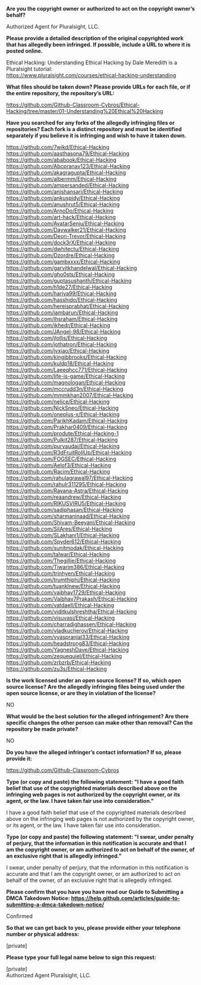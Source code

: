 **Are you the copyright owner or authorized to act on the copyright owner’s behalf?**

Authorized Agent for Pluralsight, LLC.

**Please provide a detailed description of the original copyrighted work that has allegedly been infringed. If possible, include a URL to where it is posted online.**

Ethical Hacking: Understanding Ethical Hacking by Dale Meredith is a Pluralsight tutorial:  
https://www.pluralsight.com/courses/ethical-hacking-understanding

**What files should be taken down? Please provide URLs for each file, or if the entire repository, the repository’s URL:**

https://github.com/Github-Classroom-Cybros/Ethical-Hacking/tree/master/01-Understanding%20Ethical%20Hacking

**Have you searched for any forks of the allegedly infringing files or repositories? Each fork is a distinct repository and must be identified separately if you believe it is infringing and wish to have it taken down.**

https://github.com/7wikd/Ethical-Hacking  
https://github.com/aasthasona79/Ethical-Hacking  
https://github.com/ababook/Ethical-Hacking  
https://github.com/Abcpranav123/Ethical-Hacking  
https://github.com/akagragupta/Ethical-Hacking  
https://github.com/albermm/Ethical-Hacking  
https://github.com/ampersanded/Ethical-Hacking  
https://github.com/anishansari/Ethical-Hacking  
https://github.com/ankuspidy/Ethical-Hacking  
https://github.com/anushrut5/Ethical-Hacking  
https://github.com/ArnoDo/Ethical-Hacking  
https://github.com/art-hack/Ethical-Hacking  
https://github.com/AvatarSenju/Ethical-Hacking  
https://github.com/Daywalker21/Ethical-Hacking  
https://github.com/Deon-Trevor/Ethical-Hacking  
https://github.com/dock3rX/Ethical-Hacking  
https://github.com/dwhitectu/Ethical-Hacking  
https://github.com/Dzordre/Ethical-Hacking  
https://github.com/gambxxxx/Ethical-Hacking  
https://github.com/garvitkhandelwal/Ethical-Hacking  
https://github.com/gho0sts/Ethical-Hacking  
https://github.com/guptasushanth/Ethical-Hacking  
https://github.com/h1de27/Ethical-Hacking  
https://github.com/hariya99/Ethical-Hacking  
https://github.com/hasshido/Ethical-Hacking  
https://github.com/hereisprabhat/Ethical-Hacking  
https://github.com/iambarun/Ethical-Hacking  
https://github.com/ihsraham/Ethical-Hacking  
https://github.com/ikhedr/Ethical-Hacking  
https://github.com/JAngel-98/Ethical-Hacking  
https://github.com/jlollis/Ethical-Hacking  
https://github.com/jothatron/Ethical-Hacking  
https://github.com/jvxiao/Ethical-Hacking  
https://github.com/kingjbbrooks/Ethical-Hacking  
https://github.com/kuldp18/Ethical-Hacking  
https://github.com/Laeeqhcc771/Ethical-Hacking  
https://github.com/life-is-game/Ethical-Hacking  
https://github.com/magnologan/Ethical-Hacking  
https://github.com/mccrudd3n/Ethical-Hacking  
https://github.com/mmmkhan2007/Ethical-Hacking  
https://github.com/nelice/Ethical-Hacking  
https://github.com/NickSneo/Ethical-Hacking  
https://github.com/oneplus-x/Ethical-Hacking  
https://github.com/ParikhKadam/Ethical-Hacking  
https://github.com/Prakhar0409/Ethical-Hacking  
https://github.com/produte/Ethical-Hacking-1  
https://github.com/Pulkit287/Ethical-Hacking  
https://github.com/purvaudai/Ethical-Hacking  
https://github.com/R3dFruitRollUp/Ethical-Hacking  
https://github.com/FOGSEC/Ethical-Hacking  
https://github.com/Aelof3/Ethical-Hacking  
https://github.com/Racim/Ethical-Hacking  
https://github.com/rahulagrawal97/Ethical-Hacking  
https://github.com/rahulr311295/Ethical-Hacking  
https://github.com/Ravana-Astra/Ethical-Hacking  
https://github.com/reaandrew/Ethical-Hacking  
https://github.com/RIKUSVIRU5/Ethical-Hacking  
https://github.com/sadiphasan/Ethical-Hacking  
https://github.com/sharmaninaad/Ethical-Hacking  
https://github.com/Shivam-Beeyani/Ethical-Hacking  
https://github.com/SilAres/Ethical-Hacking  
https://github.com/SLakhani1/Ethical-Hacking  
https://github.com/Spyder612/Ethical-Hacking  
https://github.com/sunitmodak/Ethical-Hacking  
https://github.com/talwar/Ethical-Hacking  
https://github.com/Thegillie/Ethical-Hacking  
https://github.com/Tiwarim386/Ethical-Hacking  
https://github.com/trinhyen/Ethical-Hacking  
https://github.com/trumthiphi/Ethical-Hacking  
https://github.com/tuanklnew/Ethical-Hacking  
https://github.com/vaibhav1729/Ethical-Hacking  
https://github.com/Vaibhav7Prakash/Ethical-Hacking  
https://github.com/vatdaell/Ethical-Hacking  
https://github.com/viditkulshreshtha/Ethical-Hacking  
https://github.com/visuvasi/Ethical-Hacking  
https://github.com/charradighassen/Ethical-Hacking  
https://github.com/vladkucherov/Ethical-Hacking  
https://github.com/vyaspranjal33/Ethical-Hacking  
https://github.com/headstrong83/Ethical-Hacking  
https://github.com/YagneshDave/Ethical-Hacking  
https://github.com/zequequiel/Ethical-Hacking  
https://github.com/zrbzrb/Ethical-Hacking  
https://github.com/zu3s/Ethical-Hacking  

**Is the work licensed under an open source license? If so, which open source license? Are the allegedly infringing files being used under the open source license, or are they in violation of the license?**

NO

**What would be the best solution for the alleged infringement? Are there specific changes the other person can make other than removal? Can the repository be made private?**

NO

**Do you have the alleged infringer’s contact information? If so, please provide it:**

https://github.com/Github-Classroom-Cybros

**Type (or copy and paste) the following statement: "I have a good faith belief that use of the copyrighted materials described above on the infringing web pages is not authorized by the copyright owner, or its agent, or the law. I have taken fair use into consideration."**

I have a good faith belief that use of the copyrighted materials described above on the infringing web pages is not authorized by the copyright owner, or its agent, or the law. I have taken fair use into consideration.

**Type (or copy and paste) the following statement: "I swear, under penalty of perjury, that the information in this notification is accurate and that I am the copyright owner, or am authorized to act on behalf of the owner, of an exclusive right that is allegedly infringed."**

I swear, under penalty of perjury, that the information in this notification is accurate and that I am the copyright owner, or am authorized to act on behalf of the owner, of an exclusive right that is allegedly infringed.

**Please confirm that you have you have read our Guide to Submitting a DMCA Takedown Notice: https://help.github.com/articles/guide-to-submitting-a-dmca-takedown-notice/**

Confirmed

**So that we can get back to you, please provide either your telephone number or physical address:**

[private]

**Please type your full legal name below to sign this request:**

[private]  
Authorized Agent Pluralsight, LLC.
